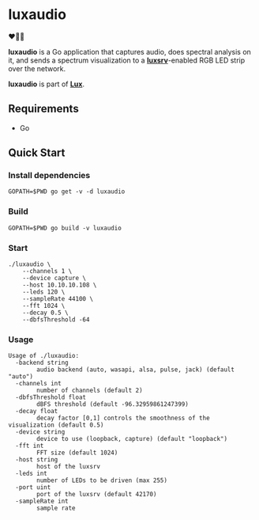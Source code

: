 # luxaudio
❤️💚💙

**luxaudio** is a Go application that captures audio, does spectral analysis 
on it, and sends a spectrum visualization to a **[luxsrv](https://github.com/ivkos/luxsrv)**-enabled RGB LED strip 
over the network.

**luxaudio** is part of **[Lux](https://github.com/ivkos/lux)**.


## Requirements
* Go

## Quick Start

### Install dependencies
`GOPATH=$PWD go get -v -d luxaudio`

### Build
`GOPATH=$PWD go build -v luxaudio`

### Start
```
./luxaudio \
    --channels 1 \
    --device capture \
    --host 10.10.10.108 \
    --leds 120 \
    --sampleRate 44100 \
    --fft 1024 \
    --decay 0.5 \
    --dbfsThreshold -64
```

### Usage
```
Usage of ./luxaudio:
  -backend string
        audio backend (auto, wasapi, alsa, pulse, jack) (default "auto")
  -channels int
        number of channels (default 2)
  -dbfsThreshold float
        dBFS threshold (default -96.32959861247399)
  -decay float
        decay factor [0,1] controls the smoothness of the visualization (default 0.5)
  -device string
        device to use (loopback, capture) (default "loopback")
  -fft int
        FFT size (default 1024)
  -host string
        host of the luxsrv
  -leds int
        number of LEDs to be driven (max 255)
  -port uint
        port of the luxsrv (default 42170)
  -sampleRate int
        sample rate
```
